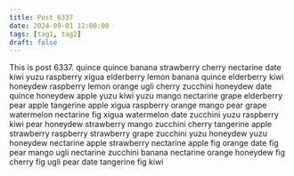 ```yaml
---
title: Post 6337
date: 2024-09-01 12:00:00
tags: [tag1, tag2]
draft: false
---
```

This is post 6337.
quince
quince
banana
strawberry
cherry
nectarine
date
kiwi
yuzu
raspberry
xigua
elderberry
lemon
banana
quince
elderberry
kiwi
honeydew
raspberry
lemon
orange
ugli
cherry
zucchini
honeydew
date
quince
honeydew
apple
yuzu
kiwi
yuzu
mango
nectarine
grape
elderberry
pear
apple
tangerine
apple
xigua
raspberry
orange
mango
pear
grape
watermelon
nectarine
fig
xigua
watermelon
date
zucchini
yuzu
raspberry
kiwi
pear
honeydew
strawberry
mango
zucchini
cherry
tangerine
apple
strawberry
raspberry
strawberry
grape
zucchini
yuzu
honeydew
yuzu
honeydew
nectarine
apple
strawberry
nectarine
apple
fig
orange
date
fig
pear
mango
ugli
nectarine
zucchini
banana
nectarine
orange
honeydew
fig
cherry
fig
ugli
pear
date
tangerine
fig
kiwi
